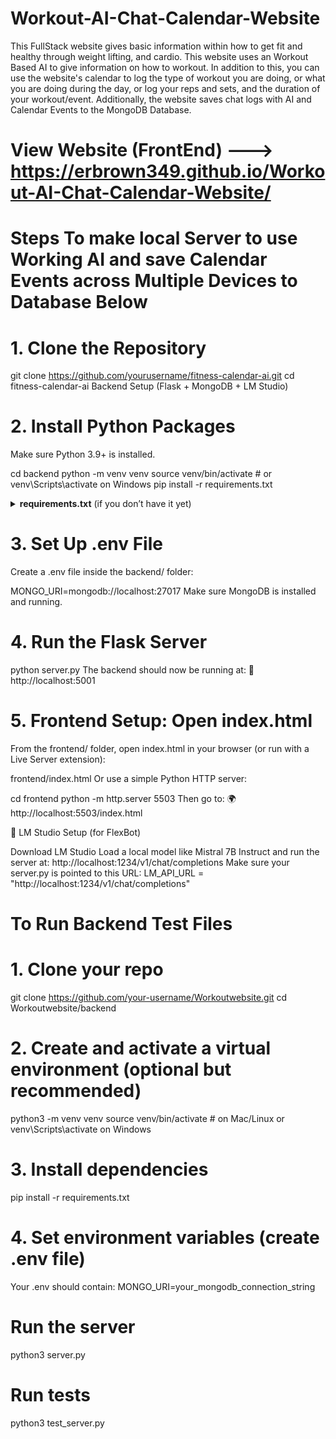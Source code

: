 # Workout-AI-Chat-Calendar-Website 

This FullStack website gives basic information within how to get fit and healthy through weight lifting, and cardio. This website uses an Workout Based AI to give information on how to workout. In addition to this, you can use the website's calendar to log the type of workout you are doing, or what you are doing during the day, or log your reps and sets, and the duration of your workout/event. Additionally, the website saves chat logs with AI and Calendar Events to the MongoDB Database. 

# View Website (FrontEnd) ---> https://erbrown349.github.io/Workout-AI-Chat-Calendar-Website/

# Steps To make local Server to use Working AI and save Calendar Events across Multiple Devices to Database Below
# 1. Clone the Repository
git clone https://github.com/yourusername/fitness-calendar-ai.git
cd fitness-calendar-ai
Backend Setup (Flask + MongoDB + LM Studio)

# 2. Install Python Packages
Make sure Python 3.9+ is installed.

cd backend
python -m venv venv
source venv/bin/activate  # or venv\Scripts\activate on Windows
pip install -r requirements.txt
<details> <summary><strong>requirements.txt</strong> (if you don’t have it yet)</summary>
Flask
flask-cors
pymongo
python-dotenv
requests
</details> 

# 3. Set Up .env File
Create a .env file inside the backend/ folder:

MONGO_URI=mongodb://localhost:27017
Make sure MongoDB is installed and running.

# 4. Run the Flask Server
python server.py
The backend should now be running at:
📡 http://localhost:5001

# 5. Frontend Setup: Open index.html
From the frontend/ folder, open index.html in your browser (or run with a Live Server extension):

frontend/index.html
Or use a simple Python HTTP server:

cd frontend
python -m http.server 5503
Then go to:
🌍 http://localhost:5503/index.html

🤖 LM Studio Setup (for FlexBot)

Download LM Studio
Load a local model like Mistral 7B Instruct and run the server at:
http://localhost:1234/v1/chat/completions
Make sure your server.py is pointed to this URL:
LM_API_URL = "http://localhost:1234/v1/chat/completions" 


# To Run Backend Test Files 

#  1. Clone your repo
git clone https://github.com/your-username/Workoutwebsite.git
cd Workoutwebsite/backend 

#  2. Create and activate a virtual environment (optional but recommended)
python3 -m venv venv
source venv/bin/activate   # on Mac/Linux
or venv\Scripts\activate on Windows 

#  3. Install dependencies
pip install -r requirements.txt 

#  4. Set environment variables (create .env file)
Your .env should contain:
MONGO_URI=your_mongodb_connection_string 

#  Run the server
python3 server.py 

#  Run tests
python3 test_server.py
